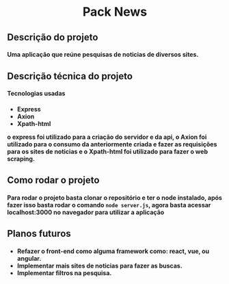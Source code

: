<h1 align="center"> Pack News</h1>

<h2>Descrição do projeto</h2>
<h4>Uma aplicação que reúne pesquisas de noticias de diversos sites.</h4>
<h2>Descrição técnica do projeto</h2>
<h4>Tecnologias usadas<h4>
<h4>

 - Express
 - Axion
 - Xpath-html
 
 o **express** foi utilizado para a criação do servidor e da api, o **Axion** foi  utilizado para o consumo da  anteriormente criada e fazer as requisições para os sites de noticias e o **Xpath-html** foi utilizado para fazer o **web scraping**.
</h4>

<h2>Como rodar o projeto</h2>
<h4>

 Para rodar o projeto basta clonar o repositório e ter o **node** instalado, após fazer isso basta rodar o comando **`node server.js`**, agora basta acessar **localhost:3000** no navegador para utilizar a aplicação

</h4>
<h2>Planos futuros</h2>
<h4>

 

 - Refazer o front-end como alguma framework como: **react**, **vue**, ou **angular**.
 - Implementar mais sites de noticias para fazer as buscas.
 - Implementar filtros na pesquisa.
</h4>

